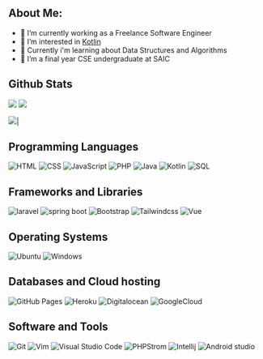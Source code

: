## About Me:
- 🔭 I’m currently working as a Freelance Software Engineer
- 👀  I’m interested in  [Kotlin](https://www.kotlinlang.org)
- 🌱 Currently i'm learning about Data Structures and Algorithms
- 📑 I’m a final year CSE undergraduate at SAIC

##  Github Stats

<img src="https://github-readme-stats.vercel.app/api?username=nomansheikh&&show_icons=true&count_private=true&theme=github_dark">
<img src="https://github-readme-streak-stats.herokuapp.com/?user=nomansheikh&theme=tokyonight"/>

<img src="https://github-readme-stats.vercel.app/api/top-langs/?username=nomansheikh&layout=compact&theme=github_dark"/>|

##  Programming Languages

<p>

<img alt="HTML" src="https://img.shields.io/badge/HTML%20-%23E34F26.svg?logo=html5&logoColor=white">
<img alt="CSS" src="https://img.shields.io/badge/CSS%20-%231572B6.svg?logo=css3&logoColor=white">
<img alt="JavaScript" src="https://img.shields.io/badge/JavaScript%20-%23F7DF1E.svg?logo=javascript&logoColor=black">
<img alt="PHP" src="https://img.shields.io/badge/PHP%20-%232370ED.svg?logo=php&logoColor=white">
<img alt="Java" src="https://img.shields.io/badge/Java-%2300599C.svg?logo=Java&logoColor=white">
<img alt="Kotlin" src="https://img.shields.io/badge/Kotlin-af27eb.svg?logo=kotlin&logoColor=white">
<img alt="SQL" src="https://img.shields.io/badge/SQL-000.svg?logo=mysql&logoColor=white">

</p>

##  Frameworks and Libraries

<p>

<img alt="laravel" src="https://img.shields.io/badge/Laravel-ff2d20.svg?logo=laravel&logoColor=white">
<img alt="spring boot" src="https://img.shields.io/badge/Spring_Boot-6db33f.svg?logo=spring&logoColor=white">
<img alt="Bootstrap" src="https://img.shields.io/badge/Bootstrap-563D7C?logo=bootstrap&logoColor=white">
<img alt="Tailwindcss" src="https://img.shields.io/badge/Tailwindcss-38bdf8.svg?logo=tailwindcss&logoColor=white">
<img alt="Vue" src="https://img.shields.io/badge/VueJS-41B883.svg?logo=vue.js&logoColor=white">

</p>

##  Operating Systems

<p>
<img alt="Ubuntu" src="https://img.shields.io/badge/Ubuntu-e95420?logo=ubuntu&logoColor=white">
<img alt="Windows" src="https://img.shields.io/badge/Windows-0078D6?logo=windows&logoColor=white">

</p>

##  Databases and Cloud hosting

<p>
<img alt="GitHub Pages" src="https://img.shields.io/badge/GitHub%20Pages-%23327FC7.svg?logo=github&logoColor=white">
<img alt="Heroku" src="https://img.shields.io/badge/Heroku%20-%23430098.svg?logo=heroku&logoColor=white">
<img alt="Digitalocean" src="https://img.shields.io/badge/Digital_Ocean-0069ff.svg?logo=digitalocean&logoColor=white">
<img alt="GoogleCloud" src="https://img.shields.io/badge/Google_Cloud-399a93.svg?logo=googlecloud&logoColor=white">

</p>

##  Software and Tools

<p>

<img alt="Git" src="https://img.shields.io/badge/Git%20-%23F05033.svg?logo=git&logoColor=white">
<img alt="Vim" src="https://img.shields.io/badge/VIM-%2311AB00.svg?logo=vim&logoColor=white">
<img alt="Visual Studio Code" src="https://img.shields.io/badge/Visual%20Studio%20Code-0078d7.svg?logo=visual-studio-code&logoColor=white">
<img alt="PHPStrom" src="https://img.shields.io/badge/PHPStrom-143?logo=phpstorm&logoColor=white&color=b345f1&labelColor=b345f1">
<img alt="Intellij" src="https://img.shields.io/badge/IntelliJ&nbsp;IDEA-000000.svg?logo=intellij-idea&logoColor=white">
<img alt="Android studio" src="https://img.shields.io/badge/Android_Studio-3ddc84.svg?logo=android-studio&logoColor=white">

</p>
